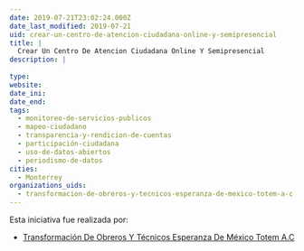 ```yaml
---
date: 2019-07-21T23:02:24.000Z
date_last_modified: 2019-07-21
uid: crear-un-centro-de-atencion-ciudadana-online-y-semipresencial
title: |
  Crear Un Centro De Atencion Ciudadana Online Y Semipresencial
description: |
  
type: 
website: 
date_ini: 
date_end: 
tags:
  - monitoreo-de-servicios-publicos
  - mapeo-ciudadano
  - transparencia-y-rendicion-de-cuentas
  - participación-ciudadana
  - uso-de-datos-abiertos
  - periodismo-de-datos
cities: 
  - Monterrey
organizations_uids:
  - transformacion-de-obreros-y-tecnicos-esperanza-de-mexico-totem-a-c
---
```


Esta iniciativa fue realizada por:

- [Transformación De Obreros Y Técnicos Esperanza De México Totem A.C](/organizaciones/transformacion-de-obreros-y-tecnicos-esperanza-de-mexico-totem-a-c)
